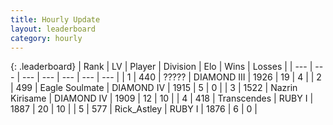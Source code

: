 ```yaml
---
title: Hourly Update
layout: leaderboard
category: hourly
---
```


{: .leaderboard}
| Rank | LV | Player | Division | Elo | Wins | Losses |
| --- | --- | --- | --- | --- | --- | --- |
| <span data-change="0">1</span> | 440 | <span title="ID: 231019">?????</span> | DIAMOND III | <span data-change="0">1926</span> | <span data-change="0">19</span> | <span data-change="0">4</span> |
| <span data-change="0">2</span> | 499 | <span title="ID: 512212">Eagle Soulmate</span> | DIAMOND IV | <span data-change="0">1915</span> | <span data-change="0">5</span> | <span data-change="0">0</span> |
| <span data-change="0">3</span> | 1522 | <span title="ID: 315148">Nazrin Kirisame</span> | DIAMOND IV | <span data-change="0">1909</span> | <span data-change="0">12</span> | <span data-change="0">10</span> |
| <span data-change="0">4</span> | 418 | <span title="ID: 185505">Transcendes</span> | RUBY I | <span data-change="10">1887</span> | <span data-change="1">20</span> | <span data-change="0">10</span> |
| <span data-change="0">5</span> | 577 | <span title="ID: 466583">Rick_Astley</span> | RUBY I | <span data-change="0">1876</span> | <span data-change="0">6</span> | <span data-change="0">0</span> |